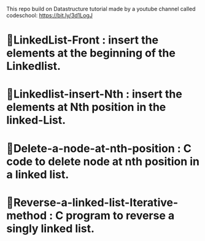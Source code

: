 This repo build on Datastructure tutorial made by a youtube channel called
codeschool: https://bit.ly/3d1LogJ


📕LinkedList-Front : insert the  elements at the beginning of the Linkedlist.
==========================
📗Linkedlist-insert-Nth : insert the elements at Nth position in the linked-List.
==========================
📘Delete-a-node-at-nth-position : C code to delete node at nth position in a linked list. 
==========================
📙Reverse-a-linked-list-Iterative-method :  C program to reverse a singly linked list. 
==========================
